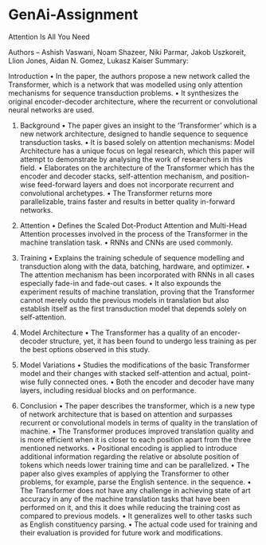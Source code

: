 # GenAi-Assignment
Attention Is All You Need

Authors – Ashish Vaswani, Noam Shazeer, Niki Parmar, Jakob Uszkoreit, Llion Jones, Aidan N. Gomez, Lukasz Kaiser
Summary:

Introduction
•	In the paper, the authors propose a new network called the Transformer, which is a network that was modelled using only attention mechanisms for sequence transduction problems.
•	It synthesizes the original encoder-decoder architecture, where the recurrent or convolutional neural networks are used.
1. Background
•	The paper gives an insight to the ‘Transformer’ which is a new network architecture, designed to handle sequence to sequence transduction tasks. 
•	It is based solely on attention mechanisms: Model Architecture has a unique focus on legal research, which this paper will attempt to demonstrate by analysing the work of researchers in this field.
•	Elaborates on the architecture of the Transformer which has the encoder and decoder stacks, self-attention mechanism, and position-wise feed-forward layers and does not incorporate recurrent and convolutional archetypes. 
•	The Transformer returns more parallelizable, trains faster and results in better quality in-forward networks.

3. Attention
•	Defines the Scaled Dot-Product Attention and Multi-Head Attention processes involved in the process of the Transformer in the machine translation task.
•	RNNs and CNNs are used commonly.

5. Training
•	Explains the training schedule of sequence modelling and transduction along with the data, batching, hardware, and optimizer.
•	The attention mechanism has been incorporated with RNNs in all cases especially fade-in and fade-out cases.
•	It also expounds the experiment results of machine translation, proving that the Transformer cannot merely outdo the previous models in translation but also establish itself as the first transduction model that depends solely on self-attention.

7. Model Architecture
•	The Transformer has a quality of an encoder-decoder structure, yet, it has been found to undergo less training as per the best options observed in this study.

8.  Model Variations
•	Studies the modifications of the basic Transformer model and their changes with stacked self-attention and actual, point-wise fully connected ones.
•	Both the encoder and decoder have many layers, including residual blocks and on performance.

10. Conclusion
•	The paper describes the transformer, which is a new type of network architecture that is based on attention and surpasses recurrent or convolutional models in terms of quality in the translation of machine. 
•	The Transformer produces improved translation quality and is more efficient when it is closer to each position apart from the three mentioned networks.
•	Positional encoding is applied to introduce additional information regarding the relative or absolute position of tokens which needs lower training time and can be parallelized. 
•	The paper also gives examples of applying the Transformer to other problems, for example, parse the English sentence. in the sequence.
•	The Transformer does not have any challenge in achieving state of art accuracy in any of the machine translation tasks that have been performed on it, and this it does while reducing the training cost as compared to previous models. 
•	It generalizes well to other tasks such as English constituency parsing. 
•	The actual code used for training and their evaluation is provided for future work and modifications.
